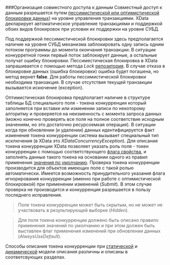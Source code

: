 ###Организация совместного доступа к данным
Совместный доступ к данным разрешается путем [пессимистической или оптимистической блокировки данных](https://ru.wikipedia.org/wiki/%D0%91%D0%BB%D0%BE%D0%BA%D0%B8%D1%80%D0%BE%D0%B2%D0%BA%D0%B0_(%D0%A1%D0%A3%D0%91%D0%94))) на уровне управления транзакциями. XData декларирует автоматическое управление транзакциями и поддержкой обоих видов блокировок при условии их поддержки на уровне СУБД.

Под поддержкой пессимистической блокировки здесь предполагается наличие на уровне СУБД механизма заблокировать одну запись одним потоком программы до момента окончания транзакции. В ситуации конкурретной гонки первый поток заблокирует данные, а остальные получат ошибку блокировки. Пессиместическая блокировка в XData запрашивается с помощью метода *Lock* [репозитория](./glossary.md#Репозиторий). В случае отказа в блокировке данных (ошибка блокировки) ошибка будет погашена, но метод вернет **false**. Для работы пессимистической блокировки необходима транзакция. В случае отсутствия текущей транзакции вызывается искючение (exception).

Оптимистическая блокировка предполагает наличие в структуре таблицы БД специального поля - токена конкурренции который заполняется при вставке или изменении записи по некоторому алгоритму и проверяется на неизменность с момента запроса данных (можно конечно проверять все поля на полное соответствие исходным значениям, но это достаточно ресурсоемкая операция). В ситуации когда при обновлении (и удалении) данных идентифицируется факт изменения токена конкурренции система вызывает специальный тип исключения (в XData это *XDataConcurrencyException*). Для описания токена конкурренции XData позволяет указать роль поля - токен конкурренции с помощью соответствующего [флага свойства](./glossary.md#Набор-флагов-свойства), и заполнять данные такого токена на основании одного из правил применения [значения по умолчанию](./glossary.md#Тип-значения-свойства-по-умолчанию). Проверка токена конкурренции производится для объектов имеющих поле с такой ролью автоматически. Имеется возможность принудительного указания флага игнорирования конкурренции (именно при работе с оптимистической блокировкой) при применении изменений (*Submit*). В этом случае проверка не производится и конкурренция разрешается в пользу последнего исправления.

>Поле токена конкурренции может быть скрытым, но не может не участвовать в результирующей выборке (*Hidden*).

<!-- -->
>Для поля токена конкурренции должено быть описано правило применения значений по умолчанию и при этом должен быть выставлен флаг применения изменений при обновлении данных (*AlweysUseDefault*).

Способы описания токена конкурренции при [статической](./static.md#Описание-преобразования-свойств) и [динамической](./dynamic.md#Описание-преобразования-свойств) модели описания различны и описаны в соответсвующих разделах. 

